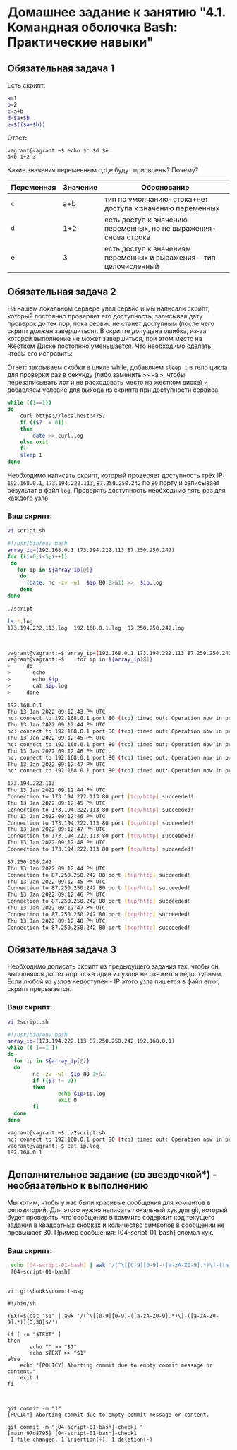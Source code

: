 # Домашнее задание к занятию "4.1. Командная оболочка Bash: Практические навыки"

## Обязательная задача 1

Есть скрипт:
```bash
a=1
b=2
c=a+b
d=$a+$b
e=$(($a+$b))
```
Ответ:
```
vagrant@vagrant:~$ echo $c $d $e
a+b 1+2 3
```

Какие значения переменным c,d,e будут присвоены? Почему?

| Переменная  | Значение | Обоснование |
| ------------- | ------------- | ------------- |
| `c`  | a+b  | тип по умолчанию-стока+нет доступа к значению переменных  |
| `d`  | 1+2  | есть доступ к значению переменных, но не выражения- снова строка |
| `e`  | 3  | есть доступ к значениям переменных и выражения - тип целочисленный|


## Обязательная задача 2
На нашем локальном сервере упал сервис и мы написали скрипт, который постоянно проверяет его доступность, записывая дату проверок до тех пор, пока сервис не станет доступным (после чего скрипт должен завершиться). В скрипте допущена ошибка, из-за которой выполнение не может завершиться, при этом место на Жёстком Диске постоянно уменьшается. Что необходимо сделать, чтобы его исправить:

Ответ: закрываем скобки в цикле while, добавляем `sleep 1` в тело цикла для проверки раз в секунду (либо заменить `>>` на `>`, чтобы перезаписывать лог и не расходовать место на жестком диске) и добавляем условие для выхода из скрипта при доступности сервиса:
```bash
while ((1==1))
do
	curl https://localhost:4757
	if (($? != 0))
	then
		date >> curl.log
	else exit
	fi
	sleep 1
done
```

Необходимо написать скрипт, который проверяет доступность трёх IP: `192.168.0.1`, `173.194.222.113`, `87.250.250.242` по `80` порту и записывает результат в файл `log`. Проверять доступность необходимо пять раз для каждого узла.

### Ваш скрипт:
```bash
vi script.sh

#!/usr/bin/env bash
array_ip=(192.168.0.1 173.194.222.113 87.250.250.242)
for ((i=0;i<5;i++))
 do
   for ip in ${array_ip[@]}
    do 
      (date; nc -zv -w1  $ip 80 2>&1) >>  $ip.log 
    done 
done

./script

ls *.log
173.194.222.113.log  192.168.0.1.log  87.250.250.242.log



vagrant@vagrant:~$ array_ip=(192.168.0.1 173.194.222.113 87.250.250.242)
vagrant@vagrant:~$    for ip in ${array_ip[@]}
>     do
>       echo
>       echo $ip
>       cat $ip.log
>     done

192.168.0.1
Thu 13 Jan 2022 09:12:43 PM UTC
nc: connect to 192.168.0.1 port 80 (tcp) timed out: Operation now in progress
Thu 13 Jan 2022 09:12:44 PM UTC
nc: connect to 192.168.0.1 port 80 (tcp) timed out: Operation now in progress
Thu 13 Jan 2022 09:12:45 PM UTC
nc: connect to 192.168.0.1 port 80 (tcp) timed out: Operation now in progress
Thu 13 Jan 2022 09:12:46 PM UTC
nc: connect to 192.168.0.1 port 80 (tcp) timed out: Operation now in progress
Thu 13 Jan 2022 09:12:47 PM UTC
nc: connect to 192.168.0.1 port 80 (tcp) timed out: Operation now in progress

173.194.222.113
Thu 13 Jan 2022 09:12:44 PM UTC
Connection to 173.194.222.113 80 port [tcp/http] succeeded!
Thu 13 Jan 2022 09:12:45 PM UTC
Connection to 173.194.222.113 80 port [tcp/http] succeeded!
Thu 13 Jan 2022 09:12:46 PM UTC
Connection to 173.194.222.113 80 port [tcp/http] succeeded!
Thu 13 Jan 2022 09:12:47 PM UTC
Connection to 173.194.222.113 80 port [tcp/http] succeeded!
Thu 13 Jan 2022 09:12:48 PM UTC
Connection to 173.194.222.113 80 port [tcp/http] succeeded!

87.250.250.242
Thu 13 Jan 2022 09:12:44 PM UTC
Connection to 87.250.250.242 80 port [tcp/http] succeeded!
Thu 13 Jan 2022 09:12:45 PM UTC
Connection to 87.250.250.242 80 port [tcp/http] succeeded!
Thu 13 Jan 2022 09:12:46 PM UTC
Connection to 87.250.250.242 80 port [tcp/http] succeeded!
Thu 13 Jan 2022 09:12:47 PM UTC
Connection to 87.250.250.242 80 port [tcp/http] succeeded!
Thu 13 Jan 2022 09:12:48 PM UTC
Connection to 87.250.250.242 80 port [tcp/http] succeeded!

```

## Обязательная задача 3
Необходимо дописать скрипт из предыдущего задания так, чтобы он выполнялся до тех пор, пока один из узлов не окажется недоступным. Если любой из узлов недоступен - IP этого узла пишется в файл error, скрипт прерывается.

### Ваш скрипт:
```bash
vi 2script.sh

#!/usr/bin/env bash
array_ip=(173.194.222.113 87.250.250.242 192.168.0.1)
while (( 1==1 ))
do
  for ip in ${array_ip[@]}
  do
        nc -zv -w1  $ip 80 2>&1
        if (($? != 0))
        then
                echo $ip>ip.log
                exit 0
        fi
  done
done

vagrant@vagrant:~$ ./2script.sh
nc: connect to 192.168.0.1 port 80 (tcp) timed out: Operation now in progress
vagrant@vagrant:~$ cat ip.log
192.168.0.1
```

## Дополнительное задание (со звездочкой*) - необязательно к выполнению

Мы хотим, чтобы у нас были красивые сообщения для коммитов в репозиторий. Для этого нужно написать локальный хук для git, который будет проверять, что сообщение в коммите содержит код текущего задания в квадратных скобках и количество символов в сообщении не превышает 30. Пример сообщения: \[04-script-01-bash\] сломал хук.

### Ваш скрипт:
```bash
 echo [04-script-01-bash] | awk '/(^\[[0-9][0-9]-([a-zA-Z0-9].*)\]-([a-zA-Z0-9].*)){0,30}$/'
 [04-script-01-bash] 
 
```

```
vi .git\hooks\commit-msg 

#!/bin/sh

TEXT=$(cat "$1" | awk '/(^\[[0-9][0-9]-([a-zA-Z0-9].*)\]-([a-zA-Z0-9].*)){0,30}$/')

if [ -n "$TEXT" ]
then
       echo "" >> "$1"
       echo $TEXT >> "$1"
else
    echo "[POLICY] Aborting commit due to empty commit message or content."
    exit 1
fi



git commit -m "1"
[POLICY] Aborting commit due to empty commit message or content.

git commit -m "[04-script-01-bash]-check1 "
[main 97d8795] [04-script-01-bash]-check1
 1 file changed, 1 insertion(+), 1 deletion(-)

```